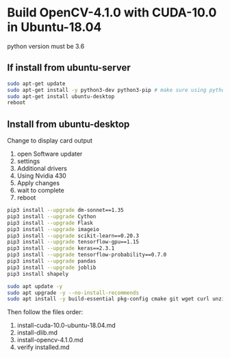 # Build OpenCV-4.1.0 with CUDA-10.0 in Ubuntu-18.04

python version must be 3.6

## If install from ubuntu-server

```bash
sudo apt-get update
sudo apt-get install -y python3-dev python3-pip # make sure using python 3.6
sudo apt-get install ubuntu-desktop
reboot
```

## Install from ubuntu-desktop

Change to display card output
1. open Software updater 
2. settings
3. Additional drivers 
4. Using Nvidia 430 
5. Apply changes 
6. wait to complete 
7. reboot

```bash
pip3 install --upgrade dm-sonnet==1.35
pip3 install --upgrade Cython
pip3 install --upgrade Flask
pip3 install --upgrade imageio
pip3 install --upgrade scikit-learn==0.20.3
pip3 install --upgrade tensorflow-gpu==1.15
pip3 install --upgrade keras==2.3.1
pip3 install --upgrade tensorflow-probability==0.7.0
pip3 install --upgrade pandas
pip3 install --upgrade joblib
pip3 install shapely
```

```bash
sudo apt update -y
sudo apt upgrade -y --no-install-recommends
sudo apt install -y build-essential pkg-config cmake git wget curl unzip
```

Then follow the files order:
1. install-cuda-10.0-ubuntu-18.04.md
2. install-dlib.md
3. install-opencv-4.1.0.md
4. verify installed.md
